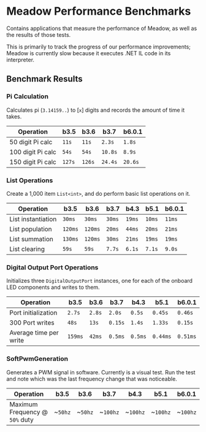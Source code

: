 # Meadow Performance Benchmarks

Contains applications that measure the performance of Meadow, as well as the results of those tests.

This is primarily to track the progress of our performance improvements; Meadow is currently slow because it executes .NET IL code in its interpreter. 

## Benchmark Results

### Pi Calculation

Calculates pi (`3.14159..`) to [`x`] digits and records the amount of time it takes.

| Operation          | **b3.5**   | **b3.6**   | **b3.7**   | **b6.0.1** |
|--------------------|------------|------------|------------|------------|
| 50 digit Pi calc   | `11s`      | `11s`      | `2.3s`     | `1.8s`     |
| 100 digit Pi calc  | `54s`      | `54s`      | `10.8s`    | `8.9s`     |
| 150 digit Pi calc  | `127s`     | `126s`     | `24.4s`    | `20.6s`    |

 
### List Operations

Create a 1,000 item `List<int>`, and do perform basic list operations on it.

| Operation          | **b3.5**   | **b3.6**   | **b3.7**   | **b4.3**   | **b5.1**   | **b6.0.1** |
|--------------------|------------|------------|------------|------------|------------|------------|
| List instantiation | `30ms`     | `30ms`     | `30ms`     | `19ms`     | `10ms`     | `11ms`     |
| List population    | `120ms`    | `120ms`    | `20ms`     | `44ms`     | `20ms`     | `21ms`     |
| List summation     | `130ms`    | `120ms`    | `30ms`     | `21ms`     | `19ms`     | `19ms`     |
| List clearing      | `59s`      | `59s`      | `7.7s`     | `6.1s`     | `7.1s`     | `9.0s`     |

### Digital Output Port Operations

Initializes three `DigitalOutputPort` instances, one for each of the onboard LED components and 
writes to them.

| Operation              | **b3.5**  | **b3.6**  | **b3.7**  | **b4.3**  | **b5.1**  | **b6.0.1** |
|------------------------|-----------|-----------|-----------|-----------|-----------|------------|
| Port initialization    | `2.7s`    | `2.8s`    | `2.0s`    | `0.5s`    | `0.45s`   | `0.46s`    |
| 300 Port writes        | `48s`     | `13s`     | `0.15s`   | `1.4s`    | `1.33s`   | `0.15s`    |
| Average time per write | `159ms`   | `42ms`    | `0.5ms`   | `0.5ms`   | `0.44ms`  | `0.51ms`   |

### SoftPwmGeneration

Generates a PWM signal in software. Currently is a visual test. Run the test and note which was 
the last frequency change that was noticeable.

| Operation                        | **b3.5** | **b3.6** | **b3.7** | **b4.3** | **b5.1** | **b6.0.1** |
|----------------------------------|----------|----------|----------|----------|----------|------------|
| Maximum Frequency @ `50%` duty   | ~`50hz`  | ~`50hz`  | ~`100hz` | ~`100hz` | ~`100hz` | ~`100hz`   |
